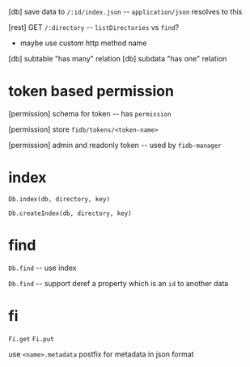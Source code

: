 [db] save data to `/:id/index.json` -- `application/json` resolves to this

[rest] GET `/:directory` -- `listDirectories` vs `find`?

- maybe use custom http method name

[db] subtable "has many" relation
[db] subdata "has one" relation

# token based permission

[permission] schema for token -- has `permission`

[permission] store `fidb/tokens/<token-name>`

[permission] admin and readonly token -- used by `fidb-manager`

# index

`Db.index(db, directory, key)`

`Db.createIndex(db, directory, key)`

# find

`Db.find` -- use index

`Db.find` -- support deref a property which is an `id` to another data

# fi

`Fi.get`
`Fi.put`

use `<name>.metadata` postfix for metadata in json format
